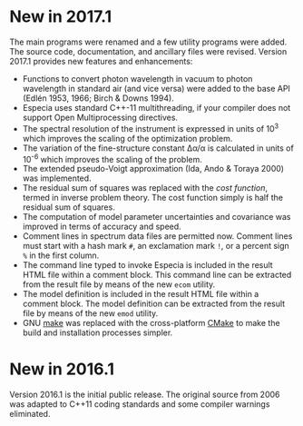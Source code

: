 # New in 2017.1

The main programs were renamed and a few utility programs were added.
The source code, documentation, and ancillary files were revised.
Version 2017.1 provides new features and enhancements:

* Functions to convert photon wavelength in vacuum to photon wavelength
in standard air (and vice versa) were added to the base API (Edlén 1953,
1966; Birch & Downs 1994).
* Especia uses standard C++-11 multithreading, if your compiler does
not support Open Multiprocessing directives.
* The spectral resolution of the instrument is expressed in units of
10<sup>3</sup> which improves the scaling of the optimization problem.
* The variation of the fine-structure constant Δα/α is calculated in
units of 10<sup>-6</sup> which improves the scaling of the problem.
* The extended pseudo-Voigt approximation (Ida, Ando &
Toraya 2000) was implemented.
* The residual sum of squares was replaced with the *cost function*,
termed in inverse problem theory. The cost function simply is half the
residual sum of squares.
* The computation of model parameter uncertainties and covariance was
improved in terms of accuracy and speed.
* Comment lines in spectrum data files are permitted now. Comment lines
must start with a hash mark `#`, an exclamation mark `!`, or a percent
sign `%` in the first column.
* The command line typed to invoke Especia is included in the result HTML
file within a comment block. This command line can be extracted from the
result file by means of the new `ecom` utility.
* The model definition is included in the result HTML file within a comment
block. The model definition can be extracted from the result file by means
of the new `emod` utility.
* GNU [make](https://www.gnu.org/software/make/) was replaced with the
cross-platform [CMake](https://cmake.org) to make the build and installation
processes simpler.

# New in 2016.1

Version 2016.1 is the initial public release. The original source from 2006
was adapted to C++11 coding standards and some compiler warnings eliminated.

